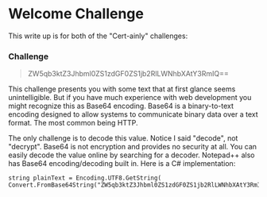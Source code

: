 # Welcome Challenge

This write up is for both of the "Cert-ainly" challenges:

### Challenge
> ZW5qb3ktZ3Jhbml0ZS1zdGF0ZS1jb2RlLWNhbXAtY3RmIQ==

This challenge presents you with some text that at first glance seems unintelligible. But if you have much experience with web development you might recognize this as Base64 encoding. Base64 is a binary-to-text encoding designed to allow systems to communicate binary data over a text format. The most common being HTTP.  

The only challenge is to decode this value. Notice I said "decode", not "decrypt". Base64 is not encryption and provides no security at all. You can easily decode the value online by searching for a decoder. Notepad++ also has Base64 encoding/decoding built in. Here is a C# implementation:  

````
string plainText = Encoding.UTF8.GetString( Convert.FromBase64String("ZW5qb3ktZ3Jhbml0ZS1zdGF0ZS1jb2RlLWNhbXAtY3RmIQ=="));
````
